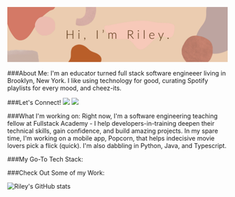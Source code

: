 ![Header](https://github.com/rileybutterfield/rileybutterfield/blob/main/banner.jpg "Header")

###About Me:
I'm an educator turned full stack software engineeer living in Brooklyn, New York. I like using technology for good, curating Spotify playlists for every mood, and cheez-its.

###Let's Connect!
<a href="mailto:rileybutterfield1@gmail.com"><img src="https://img.shields.io/badge/Gmail-D14836?style=for-the-badge&logo=gmail&logoColor=white"></a> <a href="https://www.linkedin.com/in/rileybutterfield/"><img src="https://img.shields.io/badge/LinkedIn-0077B5?style=for-the-badge&logo=linkedin&logoColor=white"></a>

###What I'm working on:
Right now, I'm a software engineering teaching fellow at Fullstack Academy - I help developers-in-training deepen their technical skills, gain confidence, and build amazing projects. In my spare time, I'm working on a mobile app, Popcorn, that helps indecisive movie lovers pick a flick (quick). I'm also dabbling in Python, Java, and Typescript.

###My Go-To Tech Stack:

###Check Out Some of my Work:



![Riley's GitHub stats](https://github-readme-stats.vercel.app/api?username=rileybutterfield&show_icons=true&theme=onedark)

